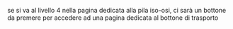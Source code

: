 se si va al livello 4 nella pagina dedicata alla pila iso-osi, ci sarà un bottone da premere per accedere ad una pagina dedicata al bottone di trasporto
